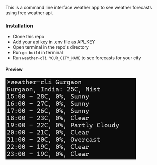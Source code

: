 This is a command line interface weather app to see weather forecasts using free weather api.

### Installation

- Clone this repo
- Add your api key in .env file as API_KEY
- Open terminal in the repo's directory
- Run `go build` in terminal
- Run `weather-cli YOUR_CITY_NAME` to see forecasts for your city

#### Preview

![alt text](image-2.png)
